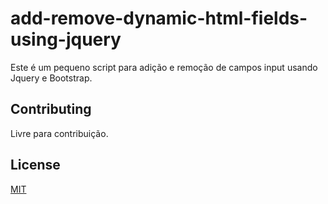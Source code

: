 # add-remove-dynamic-html-fields-using-jquery

Este é um pequeno script para adição e remoção de campos input usando Jquery e Bootstrap.

## Contributing
Livre para contribuição.

## License
[MIT](https://choosealicense.com/licenses/mit/)